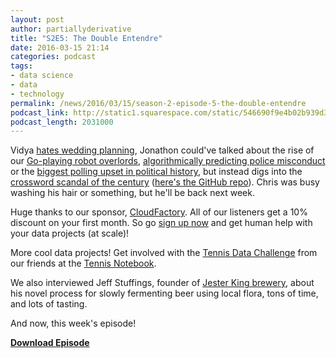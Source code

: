 ```yaml
---
layout: post
author: partiallyderivative
title: "S2E5: The Double Entendre"
date: 2016-03-15 21:14
categories: podcast
tags:
- data science
- data
- technology
permalink: /news/2016/03/15/season-2-episode-5-the-double-entendre
podcast_link: http://static1.squarespace.com/static/546690f9e4b02b939d34b2b1/546691b4e4b01fdff0c848ac/56e87991f850829da5c0c120/1458076108136/Partially_Derivative_S2E5.mp3
podcast_length: 2031000
---
```


Vidya [hates wedding
planning](https://flowingdata.com/2016/03/03/marrying-age/), Jonathon
could've talked about the rise of our [Go-playing robot
overlords](http://www.theverge.com/2016/3/15/11213518/alphago-deepmind-go-match-5-result),
[algorithmically predicting police
misconduct](http://fivethirtyeight.com/features/we-now-have-algorithms-to-predict-police-misconduct/)
or the [biggest polling upset in political
history](http://fivethirtyeight.com/features/why-the-polls-missed-bernie-sanders-michigan-upset/),
but instead digs into the [crossword scandal of the
century](http://fivethirtyeight.com/features/a-plagiarism-scandal-is-unfolding-in-the-crossword-world/) ([here's
the GitHub repo](https://github.com/century-arcade/xd)). Chris was busy
washing his hair or something, but he'll be back next week.

Huge thanks to our sponsor,
[CloudFactory](http://cloudfactory.com/partially). All of our listeners
get a 10% discount on your first month. So go [sign up
now](http://cloudfactory.com/partially) and get human help with your
data projects (at scale)!

More cool data projects! Get involved with the [Tennis Data
Challenge](https://medium.com/the-tennis-notebook/patterns-of-play-e19624d59b2a#.hrz01a9hq)
from our friends at the [Tennis
Notebook](https://medium.com/the-tennis-notebook). 

We also interviewed Jeff Stuffings, founder of [Jester King
brewery](http://jesterkingbrewery.com/01-home/), about his novel process
for slowly fermenting beer using local flora, tons of time, and lots of
tasting.

And now, this week's episode! 

[**Download Episode**](http://static1.squarespace.com/static/546690f9e4b02b939d34b2b1/546691b4e4b01fdff0c848ac/56e87991f850829da5c0c120/1458076108136/Partially_Derivative_S2E5.mp3)
